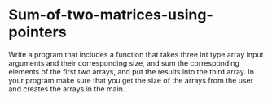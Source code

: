 # Sum-of-two-matrices-using-pointers
Write a program that includes a function that takes three int type array input arguments and their corresponding size, and sum the corresponding elements of the first two arrays, and put the results into the third array. In your program make sure that you get the size of the arrays from the user and creates the arrays in the main.
